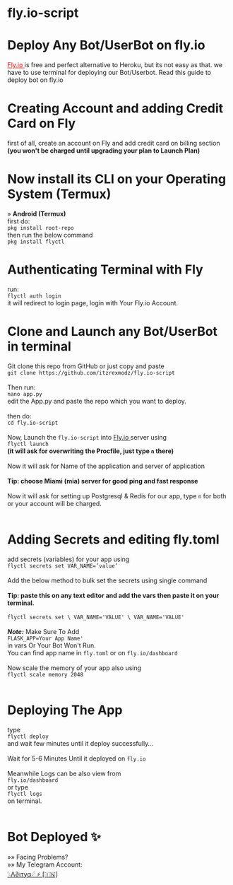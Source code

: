 # fly.io-script

# Deploy Any Bot/UserBot on fly.io

<a style="color:red;" href="https://fly.io/"> Fly.io </a> is free and perfect alternative to Heroku, but its not easy as that. 
we have to use terminal for deploying our Bot/Userbot. 
Read this guide to deploy bot on fly.io

# Creating Account and adding Credit Card on Fly
first of all, create an account on Fly and add credit card on billing section 
<b>(you won't be charged until upgrading your plan to Launch Plan) </b>

# Now install its CLI on your Operating System (Termux)
» <b>Android (Termux)</b><br>
first do:<br>
`pkg install root-repo` <br>
then run the below command <br>
`pkg install flyctl`

# Authenticating Terminal with Fly
run: <br>`flyctl auth login` <br>it will redirect to login page, login with Your Fly.io Account.

# Clone and Launch any Bot/UserBot in terminal
Git clone this repo from GitHub or just copy and paste <br>
`git clone https://github.com/itzrexmodz/fly.io-script` <br><br>
Then run: <br>
`nano app.py` <br> edit the App.py and paste the repo which you want to deploy. <br><br>
then do: <br> `cd fly.io-script` <br><br>
Now, Launch the `fly.io-script` into <a href="https://fly.io"> Fly.io </a> server using <br> `flyctl launch`<br> 
<b>(it will ask for overwriting the Procfile, just type `n` there) </b><br><br>
Now it will ask for Name of the application and server of application<br><br>
<b>Tip: choose Miami (mia) server for good ping and fast response</b><br><br>
Now it will ask for setting up Postgresql & Redis for our app, type `n` for both or your account will be charged.<br><br>
# Adding Secrets and editing fly.toml
add secrets (variables) for your app using<br> `flyctl secrets set VAR_NAME=’value’` <br><br>
Add the below method to bulk set the secrets using single command <br><br>
<b>Tip: paste this on any text editor and add the vars then paste it on your terminal.</b><br><br>
`flyctl secrets set \ VAR_NAME='VALUE' \ VAR_NAME='VALUE'` <br><br>
<i><b>Note:</i></b> Make Sure To Add <br>`FLASK_APP=Your App Name'` <br> in vars Or Your Bot Won't Run.<br>
You can find app name in `fly.toml` or on `fly.io/dashboard`<br><br>
Now scale the memory of your app also using<br>`flyctl scale memory 2048`<br><br>
# Deploying The App
type<br>`flyctl deploy`<br>and wait few minutes until it deploy successfully…<br><br>
Wait for 5-6 Minutes Until it deployed on `fly.io`<br><br>
Meanwhile Logs can be also view from <br>`fly.io/dashboard`<br> or type<br>`flyctl logs`<br>on terminal.<br><br>
# Bot Deployed ✨
»» Facing Problems?<br>
»» My Telegram Account:<br><a href="https://telegram.dog/Was_Aditya">𓆩Λ∂ιтуα𓆪 ⚡ [🇮🇳]</a>

